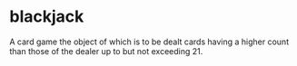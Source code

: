 # blackjack
A card game the object of which is to be dealt cards having a higher count than those of the dealer up to but not exceeding 21.
